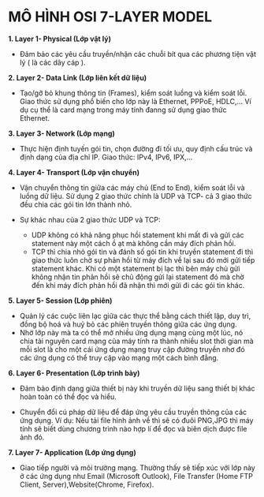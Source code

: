 # MÔ HÌNH OSI 7-LAYER MODEL
**1. Layer 1- Physical (Lớp vật lý)**

- Đảm bảo các yêu cầu truyền/nhận các chuỗi bít qua các phương tiện vật lý ( là các dây cáp ).
  
**2. Layer 2- Data Link (Lớp liên kết dữ liệu)**

- Tạo/gỡ bỏ khung thông tin (Frames), kiểm soát luồng và kiểm soát lỗi. Giao thức sử dụng phổ biến cho lớp này là Ethernet, PPPoE, HDLC,...
Ví dụ cụ thể là card mạng trong máy tính đanng sử dụng giao thức Ethernet. 

**3. Layer 3- Network (Lớp mạng)**

- Thực hiện định tuyến gói tin, chọn đường đi tối ưu, quy định cấu trúc và định dạng của địa chỉ IP. Giao thức: IPv4, IPv6, IPX,...

**4. Layer 4- Transport (Lớp vận chuyển)**

- Vận chuyển thông tin giữa các máy chủ (End to End), kiểm soát lỗi và luồng dữ liệu. Sử dụng 2 giao thức chính là UDP và TCP- cả 3 giao thức đều chia các gói tin lớn thành nhỏ.
  
- Sự khác nhau của 2 giao thức UDP và TCP: 
  
  - UDP không có khả năng phục hồi statement khi mất đi và gửi các statement này một cách ồ ạt mà không cần máy đích phản hồi.
  - TCP thì chia nhỏ gói tin và đánh số gói tin khi truyền statement đi thì giao thức luôn chờ sự phản hồi từ máy đích về lại sau đó mới gửi tiếp statement khác.
Khi có một statement bị lạc thì bên máy chủ gửi không nhận tin phản hồi sẽ chủ động gửi lại statement đó mà chờ đến khi máy đích phản hồi đã nhận thì mới gửi đi các gói tin khác.

**5. Layer 5- Session (Lớp phiên)**

- Quản lý các cuộc liên lạc giữa các thực thể bằng cách thiết lập, duy trì, đồng bộ hoá và huỷ bỏ các phiên truyền thông giữa các ứng dụng.
- Nhờ lớp này mà ta có thể mở nhiều ứng dụng mạng cùng một lúc, nó chia tài nguyên card mạng của máy tính ra thành nhiều slot thời gian mà mỗi slot là cho một cái ứng dụng mạng truy cập 
đường truyền nhơ đó các ứng dụng có thể truy cập vào mạng một cách bình đẳng. 

**6. Layer 6- Presentation (Lớp trình bày)**

- Đảm bảo định dạng giữa thiết bị này khi truyền dữ liệu sang thiết bị khác hoàn toàn có thể đọc và hiểu.
  
- Chuyển đổi cú pháp dữ liệu để đáp ứng yêu cầu truyền thông của các ứng dụng. Ví dụ: Nếu tải file hình ảnh về thì sẽ có đuôi PNG,JPG thì máy tính sẽ biết dùng chương trình nào hợp lí
  để đọc và biên dịch được file ảnh đó.

**7. Layer 7- Application (Lớp ứng dụng)**

- Giao tiếp người và môi trường mạng. Thường thấy sẽ tiếp xúc với lớp này ở các ứng dụng như Email (Microsoft Outlook), File Transfer (Home FTP Client, Server),Website(Chrome, Firefox).



